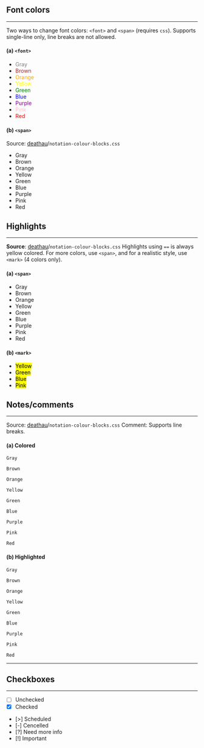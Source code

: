 ## Font colors
---
Two ways to change font colors: `<font>` and `<span>` (requires `css`). Supports single-line only, line breaks are not allowed.

#### (a) `<font>`
 - <font color="gray"> Gray </font> 
 - <font color="brown"> Brown </font>
 - <font color="orange"> Orange </font>
 - <font color="yellow"> Yellow </font>
 - <font color="green"> Green </font>
 - <font color="blue"> Blue </font>
 - <font color="purple"> Purple </font>
 - <font color="pink"> Pink </font>
 - <font color="red"> Red </font>

#### (b) `<span>`
Source: [deathau](https://github.com/deathau/obsidian-snippets)/`notation-colour-blocks.css` 
 - <span class="gray"> Gray </span>
 - <span class="brown"> Brown </span>
 - <span class="orange"> Orange </span>
 - <span class="yellow"> Yellow </span>
 - <span class="green"> Green </span>
 - <span class="blue"> Blue </span>
 - <span class="purple"> Purple </span>
 - <span class="pink"> Pink </span>
 - <span class="red"> Red </span>

## Highlights
---
**Source**: [deathau](https://github.com/deathau/obsidian-snippets)/`notation-colour-blocks.css`
Highlights using `==` is always yellow colored. For more colors, use `<span>`, and for a realistic style, use `<mark>` (4 colors only).

#### (a) `<span>`
 - <span class="gray-bg"> Gray </span>
 - <span class="brown-bg"> Brown </span>
 - <span class="orange-bg"> Orange </span>
 - <span class="yellow-bg"> Yellow </span>
 - <span class="green-bg"> Green </span>
 - <span class="blue-bg"> Blue </span>
 - <span class="purple-bg"> Purple </span>
 - <span class="pink-bg"> Pink </span>
 - <span class="red-bg"> Red </span>

#### (b) `<mark>`
 - <mark class="yellow"> Yellow </mark>
 - <mark class="green"> Green </mark>
 - <mark class="blue"> Blue </mark>
 - <mark class="pink"> Pink </mark>

## Notes/comments
---
Source: [deathau](https://github.com/deathau/obsidian-snippets)/`notation-colour-blocks.css` 
Comment: Supports line breaks. 

#### (a) Colored
```note-gray
Gray
```
```note-brown
Brown
```
```note-orange
Orange
```
```note-yellow
Yellow
```
```note-green
Green
```
```note-blue
Blue
```
```note-purple
Purple
```
```note-pink
Pink
```
```note-red
Red
```

#### (b) Highlighted
```note-gray-background
Gray
```
```note-brown-background
Brown
```
```note-orange-background
Orange
```
```note-yellow-background
Yellow
```
```note-green-background
Green
```
```note-blue-background
Blue
```
```note-purple-background
Purple
```
```note-pink-background
Pink
```
```note-red-background
Red
```
---
## Checkboxes
---
- [ ] Unchecked
- [x] Checked
- [>] Scheduled
- [-] Cencelled 
- [?] Need more info
- [!] Important



